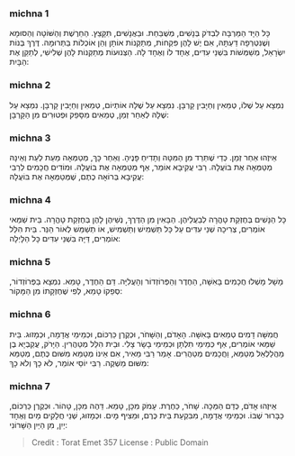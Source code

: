 
### michna 1
כָּל הַיָּד הַמַּרְבָּה לִבְדֹּק בְּנָשִׁים, מְשֻׁבַּחַת. וּבַאֲנָשִׁים, תִּקָּצֵץ. הַחֵרֶשֶׁת וְהַשּׁוֹטָה וְהַסּוּמָא וְשֶׁנִּטְרְפָה דַעְתָּהּ, אִם יֶשׁ לָהֶן פִּקְחוֹת, מְתַקְּנוֹת אוֹתָן וְהֵן אוֹכְלוֹת בַּתְּרוּמָה. דֶּרֶךְ בְּנוֹת יִשְׂרָאֵל, מְשַׁמְּשׁוֹת בִּשְׁנֵי עִדִּים, אֶחָד לוֹ וְאֶחָד לָהּ. הַצְּנוּעוֹת מְתַקְּנוֹת לָהֶן שְׁלִישִׁי, לְתַקֵּן אֶת הַבָּיִת: 

### michna 2
נִמְצָא עַל שֶׁלּוֹ, טְמֵאִין וְחַיָּבִין קָרְבָּן. נִמְצָא עַל שֶׁלָּהּ אוֹתְיוֹם, טְמֵאִין וְחַיָּבִין קָרְבָּן. נִמְצָא עַל שֶׁלָּהּ לְאַחַר זְמַן, טְמֵאִים מִסָּפֵק וּפְטוּרִים מִן הַקָּרְבָּן: 

### michna 3
אֵיזֶהוּ אַחַר זְמַן. כְּדֵי שֶׁתֵּרֵד מִן הַמִּטָּה וְתָדִיחַ פָּנֶיהָ. וְאַחַר כָּךְ, מְטַמְּאָה מֵעֵת לְעֵת וְאֵינָהּ מְטַמְּאָה אֶת בּוֹעֲלָהּ. רַבִּי עֲקִיבָא אוֹמֵר, אַף מְטַמְּאָה אֶת בּוֹעֲלָהּ. וּמוֹדִים חֲכָמִים לְרַבִּי עֲקִיבָא בְּרוֹאָה כֶתֶם, שֶׁמְּטַמְּאָה אֶת בּוֹעֲלָהּ: 

### michna 4
כָּל הַנָּשִׁים בְּחֶזְקַת טָהֳרָה לְבַעֲלֵיהֶן. הַבָּאִין מִן הַדֶּרֶךְ, נְשֵׁיהֶן לָהֶן בְּחֶזְקַת טָהֳרָה. בֵּית שַׁמַּאי אוֹמְרִים, צְרִיכָה שְׁנֵי עִדִּים עַל כָּל תַּשְׁמִישׁ וְתַשְׁמִישׁ, אוֹ תְשַׁמֵּשׁ לְאוֹר הַנֵּר. בֵּית הִלֵּל אוֹמְרִים, דַּיָּהּ בִּשְׁנֵי עִדִּים כָּל הַלָּיְלָה: 

### michna 5
מָשָׁל מָשְׁלוּ חֲכָמִים בָּאִשָּׁה, הַחֶדֶר וְהַפְּרוֹזְדוֹר וְהָעֲלִיָּה. דַּם הַחֶדֶר, טָמֵא. נִמְצָא בַפְּרוֹזְדוֹר, סְפֵקוֹ טָמֵא, לְפִי שֶׁחֶזְקָתוֹ מִן הַמָּקוֹר: 

### michna 6
חֲמִשָּׁה דָמִים טְמֵאִים בָּאִשָּׁה. הָאָדֹם, וְהַשָּׁחֹר, וּכְקֶרֶן כַּרְכּוֹם, וּכְמֵימֵי אֲדָמָה, וּכְמָזוּג. בֵּית שַׁמַּאי אוֹמְרִים, אַף כְּמֵימֵי תִלְתָּן וּכְמֵימֵי בָשָׂר צָלִי. וּבֵית הִלֵּל מְטַהֲרִין. הַיָּרֹק, עֲקַבְיָא בֶן מַהֲלַלְאֵל מְטַמֵּא, וַחֲכָמִים מְטַהֲרִים. אָמַר רַבִּי מֵאִיר, אִם אֵינוֹ מְטַמֵּא מִשּׁוּם כֶּתֶם, מְטַמֵּא מִשּׁוּם מַשְׁקֶה. רַבִּי יוֹסֵי אוֹמֵר, לֹא כָךְ וְלֹא כָךְ: 

### michna 7
אֵיזֶהוּ אָדֹם, כְּדַם הַמַּכָּה. שָׁחֹר, כַּחֶרֶת. עָמֹק מִכָּן, טָמֵא. דֵּהֶה מִכָּן, טָהוֹר. וּכְקֶרֶן כַּרְכּוֹם, כַּבָּרוּר שֶׁבּוֹ. וּכְמֵימֵי אֲדָמָה, מִבִּקְעַת בֵּית כֶּרֶם, וּמֵצִיף מָיִם. וּכְמָזוּג, שְׁנֵי חֲלָקִים מַיִם וְאֶחָד יַיִן, מִן הַיַּיִן הַשָּׁרוֹנִי: 

>Credit : Torat Emet 357
>License : Public Domain 